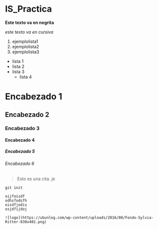 # IS_Practica

  **Este texto va en negrita**
  
  *este texto va en cursiva*
  
  1. ejemplolista1
  2. ejemplolista2
  3. ejemplolista3
  
  * lista 1
  * lista 2
  * lista 3
    * lista 4
  
  # Encabezado 1
  ## Encabezado 2
  ### Encabezado 3
  #### Encabezado 4
  ##### Encabezado 5
  ###### Encabezado 6

> Esto es una cita. je

`git init`

~~~
oijfoisdf
odhsfodsfh
oisdfjodis
osjdfijdoj

![logo](https://ubunlog.com/wp-content/uploads/2016/08/Fondo-Sylvia-Ritter-830x401.png)
